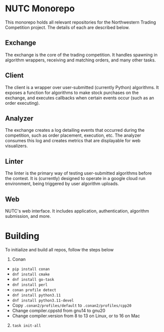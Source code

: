 # NUTC Monorepo

This monorepo holds all relevant repositories for the Northwestern Trading Competition project. The details of each are described below.

## Exchange
The exchange is the core of the trading competition. It handles spawning in algorithm wrappers, receiving and matching orders, and many other tasks.

## Client
The client is a wrapper over user-submitted (currently Python) algorithms. It exposes a function for algorithms to make stock purchases on the exchange, and executes callbacks when certain events occur (such as an order executing).

## Analyzer
The exchange creates a log detailing events that occurred during the competition, such as order placement, execution, etc. The analyzer consumes this log and creates metrics that are displayable for web visualizers.

## Linter
The linter is the primary way of testing user-submitted algorithms before the contest. It is (currently) designed to operate in a google cloud run environment, being triggered by user algorithm uploads.

## Web
NUTC's web interface. It includes application, authentication, algorithm submission, and more.

# Building
To initialize and build all repos, follow the steps below
1. Conan
- `pip install conan`
- `dnf install cmake`
- `dnf install go-task`
- `dnf install perl`
- `conan profile detect`
- `dnf install python3.11`
- `dnf install python3.11-devel`
- Copy `.conan2/profiles/default` to `.conan2/profiles/cpp20` 
- Change compiler.cppstd from gnu14 to gnu20
- Change compiler.version from 8 to 13 on Linux, or to 16 on Mac
2. `task init-all`
